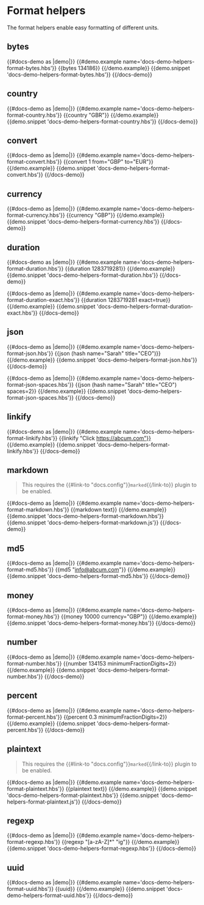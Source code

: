 # Format helpers

The format helpers enable easy formatting of different units.

## bytes

{{#docs-demo as |demo|}}
	{{#demo.example name='docs-demo-helpers-format-bytes.hbs'}}
		{{bytes 134186}}
	{{/demo.example}}
	{{demo.snippet 'docs-demo-helpers-format-bytes.hbs'}}
{{/docs-demo}}

## country

{{#docs-demo as |demo|}}
	{{#demo.example name='docs-demo-helpers-format-country.hbs'}}
		{{country "GBR"}}
	{{/demo.example}}
	{{demo.snippet 'docs-demo-helpers-format-country.hbs'}}
{{/docs-demo}}

## convert

{{#docs-demo as |demo|}}
	{{#demo.example name='docs-demo-helpers-format-convert.hbs'}}
		{{convert 1 from="GBP" to="EUR"}}
	{{/demo.example}}
	{{demo.snippet 'docs-demo-helpers-format-convert.hbs'}}
{{/docs-demo}}

## currency

{{#docs-demo as |demo|}}
	{{#demo.example name='docs-demo-helpers-format-currency.hbs'}}
		{{currency "GBP"}}
	{{/demo.example}}
	{{demo.snippet 'docs-demo-helpers-format-currency.hbs'}}
{{/docs-demo}}

## duration

{{#docs-demo as |demo|}}
	{{#demo.example name='docs-demo-helpers-format-duration.hbs'}}
		{{duration 1283719281}}
	{{/demo.example}}
	{{demo.snippet 'docs-demo-helpers-format-duration.hbs'}}
{{/docs-demo}}

{{#docs-demo as |demo|}}
	{{#demo.example name='docs-demo-helpers-format-duration-exact.hbs'}}
		{{duration 1283719281 exact=true}}
	{{/demo.example}}
	{{demo.snippet 'docs-demo-helpers-format-duration-exact.hbs'}}
{{/docs-demo}}

## json

{{#docs-demo as |demo|}}
	{{#demo.example name='docs-demo-helpers-format-json.hbs'}}
		{{json (hash name="Sarah" title="CEO")}}
	{{/demo.example}}
	{{demo.snippet 'docs-demo-helpers-format-json.hbs'}}
{{/docs-demo}}

{{#docs-demo as |demo|}}
	{{#demo.example name='docs-demo-helpers-format-json-spaces.hbs'}}
		{{json (hash name="Sarah" title="CEO") spaces=2}}
	{{/demo.example}}
	{{demo.snippet 'docs-demo-helpers-format-json-spaces.hbs'}}
{{/docs-demo}}

## linkify

{{#docs-demo as |demo|}}
	{{#demo.example name='docs-demo-helpers-format-linkify.hbs'}}
		{{linkify "Click https://abcum.com"}}
	{{/demo.example}}
	{{demo.snippet 'docs-demo-helpers-format-linkify.hbs'}}
{{/docs-demo}}

## markdown

> This requires the {{#link-to "docs.config"}}`marked`{{/link-to}} plugin to be enabled.

{{#docs-demo as |demo|}}
	{{#demo.example name='docs-demo-helpers-format-markdown.hbs'}}
		{{markdown text}}
	{{/demo.example}}
	{{demo.snippet 'docs-demo-helpers-format-markdown.hbs'}}
	{{demo.snippet 'docs-demo-helpers-format-markdown.js'}}
{{/docs-demo}}

## md5  

{{#docs-demo as |demo|}}
	{{#demo.example name='docs-demo-helpers-format-md5.hbs'}}
		{{md5 "info@abcum.com"}}
	{{/demo.example}}
	{{demo.snippet 'docs-demo-helpers-format-md5.hbs'}}
{{/docs-demo}}

## money

{{#docs-demo as |demo|}}
	{{#demo.example name='docs-demo-helpers-format-money.hbs'}}
		{{money 10000 currency="GBP"}}
	{{/demo.example}}
	{{demo.snippet 'docs-demo-helpers-format-money.hbs'}}
{{/docs-demo}}

## number

{{#docs-demo as |demo|}}
	{{#demo.example name='docs-demo-helpers-format-number.hbs'}}
		{{number 134153 minimumFractionDigits=2}}
	{{/demo.example}}
	{{demo.snippet 'docs-demo-helpers-format-number.hbs'}}
{{/docs-demo}}

## percent

{{#docs-demo as |demo|}}
	{{#demo.example name='docs-demo-helpers-format-percent.hbs'}}
		{{percent 0.3 minimumFractionDigits=2}}
	{{/demo.example}}
	{{demo.snippet 'docs-demo-helpers-format-percent.hbs'}}
{{/docs-demo}}

## plaintext

> This requires the {{#link-to "docs.config"}}`marked`{{/link-to}} plugin to be enabled.

{{#docs-demo as |demo|}}
	{{#demo.example name='docs-demo-helpers-format-plaintext.hbs'}}
		{{plaintext text}}
	{{/demo.example}}
	{{demo.snippet 'docs-demo-helpers-format-plaintext.hbs'}}
	{{demo.snippet 'docs-demo-helpers-format-plaintext.js'}}
{{/docs-demo}}

## regexp

{{#docs-demo as |demo|}}
	{{#demo.example name='docs-demo-helpers-format-regexp.hbs'}}
		{{regexp "[a-zA-Z]*" "ig"}}
	{{/demo.example}}
	{{demo.snippet 'docs-demo-helpers-format-regexp.hbs'}}
{{/docs-demo}}

## uuid

{{#docs-demo as |demo|}}
	{{#demo.example name='docs-demo-helpers-format-uuid.hbs'}}
		{{uuid}}
	{{/demo.example}}
	{{demo.snippet 'docs-demo-helpers-format-uuid.hbs'}}
{{/docs-demo}}

